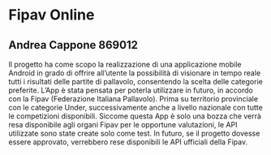 # Fipav Online
## Andrea Cappone 869012
Il progetto ha come scopo la realizzazione di una applicazione mobile Android in grado di offrire all’utente la possibilità di visionare in tempo reale tutti i risultati delle partite di pallavolo, consentendo la scelta delle categorie preferite.
L’App è stata pensata per poterla utilizzare in futuro, in accordo con la Fipav (Federazione Italiana Pallavolo). Prima su territorio provinciale con le categorie Under, successivamente anche a livello nazionale con tutte le competizioni disponibili.
Siccome questa App è solo una bozza che verrà resa disponibile agli organi Fipav per le opportune valutazioni, le API utilizzate sono state create solo come test. In futuro, se il progetto dovesse essere approvato, verrebbero rese disponibili le API ufficiali della Fipav.